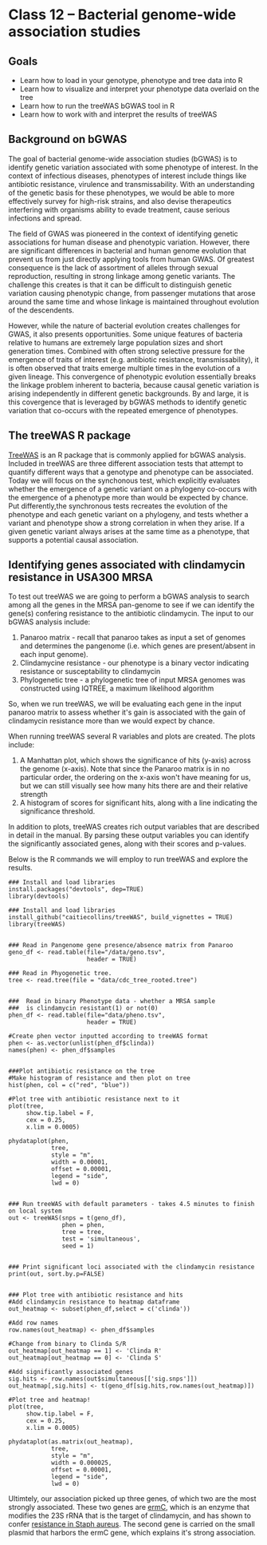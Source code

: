 Class 12 – Bacterial genome-wide association studies
====================================================

Goals
----
- Learn how to load in your genotype, phenotype and tree data into R
- Learn how to visualize and interpret your phenotype data overlaid on the tree
- Learn how to run the treeWAS bGWAS tool in R
- Learn how to work with and interpret the results of treeWAS

Background on bGWAS
-------------------
The goal of bacterial genome-wide association studies (bGWAS) is to identify genetic variation associated with some phenotype of interest. In the context of infectious diseases, phenotypes of interest include things like antibiotic resistance, virulence and transmissability. With an understanding of the genetic basis for these phenotypes, we would be able to more effectively survey for high-risk strains, and also devise therapeutics interfering with organisms ability to evade treatment, cause serious infections and spread.

The field of GWAS was pioneered in the context of identifying genetic associations for human disease and phenotypic variation. However, there are significant differences in bacterial and human genome evolution that prevent us from just directly applying tools from human GWAS. Of greatest consequence is the lack of assortment of alleles through sexual reproduction, resulting in strong linkage among genetic variants. The challenge this creates is that it can be difficult to distinguish genetic variation causing phenotypic change, from passenger mutations that arose around the same time and whose linkage is maintained throughout evolution of the descendents.

However, while the nature of bacterial evolution creates challenges for GWAS, it also presents opportunities. Some unique features of bacteria relative to humans are extremely large population sizes and short generation times. Combined with often strong selective pressure for the emergence of traits of interest (e.g. antibiotic resistance, transmissability), it is often observed that traits emerge multiple times in the evolution of a given lineage. This convergence of phenotypic evolution essentially breaks the linkage problem inherent to bacteria, because causal genetic variation is arising independently in different genetic backgrounds. By and large, it is this covergence that is leveraged by bGWAS methods to identify genetic variation that co-occurs with the repeated emergence of phenotypes. 

The treeWAS R package
---------------------
[TreeWAS](https://github.com/caitiecollins/treeWAS) is an R package that is commonly applied for bGWAS analysis. Included in treeWAS are three different association tests that attempt to quantify different ways that a genotype and phenotype can be associated. Today we will focus on the synchonous test, which explicitly evaluates whether the emergence of a genetic variant on a phylogeny co-occurs with the emergence of a phenotype more than would be expected by chance. Put differently,the synchronous tests recreates the evolution of the phenotype and each genetic variant on a phylogeny, and tests whether a variant and phenotype show a strong correlation in when they arise. If a given genetic variant always arises at the same time as a phenotype, that supports a potential causal association.


Identifying genes associated with clindamycin resistance in USA300 MRSA
-----------------------------------------------------------------------
To test out treeWAS we are going to perform a bGWAS analysis to search among all the genes in the MRSA pan-genome to see if we can identify the gene(s) confering resistance to the antibiotic clindamycin. The input to our bGWAS analysis include:

1) Panaroo matrix - recall that panaroo takes as input a set of genomes and determines the pangenome (i.e. which genes are present/absent in each input genome). 
2) Clindamycine resistance - our phenotype is a binary vector indicating resistance or susceptability to clindamycin
3) Phylogenetic tree - a phylogenetic tree of input MRSA genomes was constructed using IQTREE, a maximum likelihood algorithm

So, when we run treeWAS, we will be evaluating each gene in the input panaroo matrix to assess whether it's gain is associated with the gain of clindamycin resistance more than we would expect by chance.

When running treeWAS several R variables and plots are created. The plots include:
1. A Manhattan plot, which shows the significance of hits (y-axis) across the genome (x-axis). Note that since the Panaroo matrix is in no particular order, the ordering on the x-axis won't have meaning for us, but we can still visually see how many hits there are and their relative strength
2. A histogram of scores for significant hits, along with a line indicating the significance threshold. 

In addition to plots, treeWAS creates rich output variables that are described in detail in the manual. By parsing these output variables you can identify the significantly associated genes, along with their scores and p-values.

Below is the R commands we will employ to run treeWAS and explore the results.

```
### Install and load libraries
install.packages("devtools", dep=TRUE)
library(devtools)

### Install and load libraries
install_github("caitiecollins/treeWAS", build_vignettes = TRUE)
library(treeWAS)


### Read in Pangenome gene presence/absence matrix from Panaroo
geno_df <- read.table(file="/data/geno.tsv", 
                      header = TRUE)

### Read in Phyogenetic tree.
tree <- read.tree(file = "data/cdc_tree_rooted.tree")


###  Read in binary Phenotype data - whether a MRSA sample 
###  is clindamycin resistant(1) or not(0)
phen_df <- read.table(file="data/pheno.tsv", 
                      header = TRUE)

#Create phen vector inputted according to treeWAS format
phen <- as.vector(unlist(phen_df$clinda))
names(phen) <- phen_df$samples


###Plot antibiotic resistance on the tree
#Make histogram of resistance and then plot on tree
hist(phen, col = c("red", "blue"))

#Plot tree with antibiotic resistance next to it
plot(tree,
     show.tip.label = F,
     cex = 0.25,
     x.lim = 0.0005)

phydataplot(phen,
            tree,
            style = "m",
            width = 0.00001,
            offset = 0.00001,
            legend = "side",
            lwd = 0)


### Run treeWAS with default parameters - takes 4.5 minutes to finish on local system
out <- treeWAS(snps = t(geno_df), 
               phen = phen, 
               tree = tree, 
               test = 'simultaneous',
               seed = 1)


### Print significant loci associated with the clindamycin resistance
print(out, sort.by.p=FALSE) 


### Plot tree with antibiotic resistance and hits
#Add clindamycin resistance to heatmap dataframe
out_heatmap <- subset(phen_df,select = c('clinda'))

#Add row names
row.names(out_heatmap) <- phen_df$samples 

#Change from binary to Clinda S/R
out_heatmap[out_heatmap == 1] <- 'Clinda R'
out_heatmap[out_heatmap == 0] <- 'Clinda S'

#Add significantly associated genes
sig.hits <- row.names(out$simultaneous[['sig.snps']])
out_heatmap[,sig.hits] <- t(geno_df[sig.hits,row.names(out_heatmap)])

#Plot tree and heatmap!
plot(tree,
     show.tip.label = F,
     cex = 0.25,
     x.lim = 0.0005)

phydataplot(as.matrix(out_heatmap),
            tree,
            style = "m",
            width = 0.000025,
            offset = 0.00001,
            legend = "side",
            lwd = 0)
```


Ultimtely, our association picked up three genes, of which two are the most strongly associated. These two genes are [ermC](https://www.uniprot.org/uniprot/P13978), which is an enzyme that modifies the 23S rRNA that is the target of clindamycin, and has shown to confer [resistance in Staph aureus](https://www.ncbi.nlm.nih.gov/pmc/articles/PMC4411429/). The second gene is carried on the small plasmid that harbors the ermC gene, which explains it's strong association.
